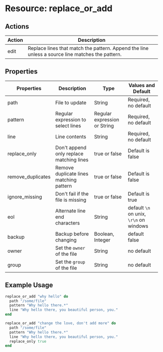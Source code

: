 # Resource: replace_or_add

## Actions

| Action | Description                                                                                     |
| ------ | ----------------------------------------------------------------------------------------------- |
| edit   | Replace lines that match the pattern. Append the line unless a source line matches the pattern. |

## Properties

| Properties        | Description                              | Type                         | Values and Default                      |
| --------------    | ---------------------------------------- | ---------------------------- | --------------------------------------- |
| path              | File to update                           | String                       | Required, no default                    |
| pattern           | Regular expression to select lines       | Regular expression or String | Required, no default                    |
| line              | Line contents                            | String                       | Required, no default                    |
| replace_only      | Don't append only replace matching lines | true or false                | Default is false                        |
| remove_duplicates | Remove duplicate lines matching pattern  | true or false                | Default is false                        |
| ignore_missing    | Don't fail if the file is missing        | true or false                | Default is true                         |
| eol               | Alternate line end characters            | String                       | default `\n` on unix, `\r\n` on windows |
| backup            | Backup before changing                   | Boolean, Integer             | default false                           |
| owner             | Set the `owner` of the file              | String                       | no default                              |
| group             | Set the `group` of the file              | String                       | no default                              |

## Example Usage

```ruby
replace_or_add "why hello" do
  path "/some/file"
  pattern "Why hello there.*"
  line "Why hello there, you beautiful person, you."
end
```

```ruby
replace_or_add "change the love, don't add more" do
  path "/some/file"
  pattern "Why hello there.*"
  line "Why hello there, you beautiful person, you."
  replace_only true
end
```
